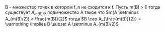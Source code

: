 B - множество точек в котором f_n не сходится к f.
Пусть m(B) > 0 тогда существует $A_{m(B)/2}$ подмножество A такое что $m(A \setminus A_{m(B)/2}) < \frac{m(B)}{2}$  тогда $B \cap A_{\frac{m(B)}{2}} = \varnothing \implies B \subset A \setminus A_{m(B)/2)$  
